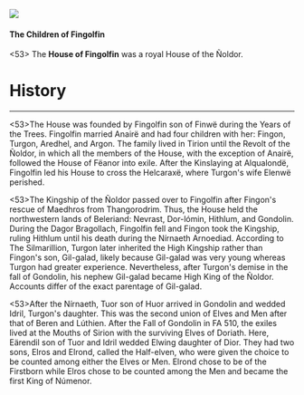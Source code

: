 ![](houseOfFingolfin/1.jpg)

#### The Children of Fingolfin

<53> The **House of Fingolfin** was a royal House of the Ñoldor.

# History
---

<53>The House was founded by Fingolfin son of Finwë during the Years of the Trees. Fingolfin married Anairë and had four children with her: Fingon, Turgon, Aredhel, and Argon. The family lived in Tirion until the Revolt of the Ñoldor, in which all the members of the House, with the exception of Anairë, followed the House of Fëanor into exile. After the Kinslaying at Alqualondë, Fingolfin led his House to cross the Helcaraxë, where Turgon's wife Elenwë perished.

<53>The Kingship of the Ñoldor passed over to Fingolfin after Fingon's rescue of Maedhros from Thangorodrim. Thus, the House held the northwestern lands of Beleriand: Nevrast, Dor-lómin, Hithlum, and Gondolin. During the Dagor Bragollach, Fingolfin fell and Fingon took the Kingship, ruling Hithlum until his death during the Nírnaeth Arnoediad. According to The Silmarillion, Turgon later inherited the High Kingship rather than Fingon's son, Gil-galad, likely because Gil-galad was very young whereas Turgon had greater experience. Nevertheless, after Turgon's demise in the fall of Gondolin, his nephew Gil-galad became High King of the Ñoldor. Accounts differ of the exact parentage of Gil-galad.

<53>After the Nírnaeth, Tuor son of Huor arrived in Gondolin and wedded Idril, Turgon's daughter. This was the second union of Elves and Men after that of Beren and Lúthien. After the Fall of Gondolin in FA 510, the exiles lived at the Mouths of Sirion with the surviving Elves of Doriath. Here, Eärendil son of Tuor and Idril wedded Elwing daughter of Dior. They had two sons, Elros and Elrond, called the Half-elven, who were given the choice to be counted among either the Elves or Men. Elrond chose to be of the Firstborn while Elros chose to be counted among the Men and became the first King of Númenor.
